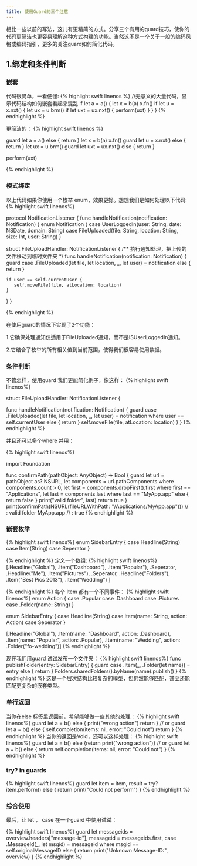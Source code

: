 ```yaml
---
title: 使用Guard的三个注意
---
```

相比一些以前的写法，这儿有更精简的方式。分享三个有用的guard技巧，使你的代码更简洁也更容易理解这种方式构建的功能。当然这不是一个关于一般的编码风格或编码指引，更多的关注guard如何简化代码。


## 1.绑定和条件判断

###  嵌套

代码很简单，一看便懂:
{% highlight swift linenos %}
//无意义的大量代码，显示代码结构如何嵌套看起来混乱
if let a = a() {
  let x = b(a)
  x.fn()
  if let u = x.nxt() {
    let ux = u.brm()
    if let uxt = ux.nxt() {
       perform(uxt)
    }
  }
}
{% endhighlight %}

更简洁的：
 {% highlight swift linenos %}

guard let a = a() else { return }
let x = b(a)
x.fn()
guard let u = x.nxt() else { return }
let ux = u.brm()
guard let uxt = ux.nxt() else { return }

perform(uxt)

{% endhighlight %}


###  模式绑定
以上代码如果你使用一个枚举 enum，效果更好。想想我们是如何处理以下代码:
{% highlight swift  linenos%}

protocol NotificationListener {
  func handleNotification(notification: Notification)
}
enum Notification {
  case UserLoggedIn(user: String, date: NSDate, domain: String)
  case FileUploaded(file: String, location: String, size: Int, user: String)
}

struct FileUploadHandler: NotificationListener {
  /**
    执行通知处理，把上传的文件移动到临时文件夹
  */
  func handleNotification(notification: Notification) {
    guard case .FileUploaded(let file, let location, _, let user) = notification
    else { return }

    if user == self.currentUser {
       self.moveFile(file, atLocation: location)
    }
  }
}

{% endhighlight %}

在使用guard的情况下实现了2个功能：

1.它确保处理通知仅适用于FileUploaded通知，而不是ISUserLoggedIn通知。

2.它结合了枚举的所有相关值到当前范围，使得我们很容易使用数据。


### 条件判断
不管怎样，使用guard 我们更能简化例子，像这样：
{% highlight swift  linenos%}

struct FileUploadHandler: NotificationListener {

  func handleNotification(notification: Notification) {
    guard case .FileUploaded(let file, let location, _, let user) = notification
    where user == self.currentUser
    else { return }
    self.moveFile(file, atLocation: location)
  }
}
{% endhighlight %}


并且还可以多个where 并用：

{% highlight swift  linenos%}

import Foundation

func confirmPath(pathObject: AnyObject) -> Bool {
  guard let url = pathObject as? NSURL,
  let components = url.pathComponents
    where components.count > 0,
  let first = components.dropFirst().first
    where first == "Applications",
  let last = components.last
    where last == "MyApp.app"
  else { return false }
  print("valid folder", last)
  return true
}
print(confirmPath(NSURL(fileURLWithPath: "/Applications/MyApp.app")))
// : valid folder MyApp.app
// : true
{% endhighlight %}


### 嵌套枚举

{% highlight swift  linenos%}
    enum SidebarEntry {
        case Headline(String)
        case Item(String)
        case Seperator
    }
    
{% endhighlight %}
定义一个数组:
{% highlight swift  linenos%}
    [.Headline("Global"),
        .Item("Dashboard"),
        .Item("Popular"),
        .Seperator,
        .Headline("Me"),
        .Item("Pictures"),
         .Seperator,
         .Headline("Folders"),
         .Item("Best Pics 2013"),
        .Item("Wedding")
    ]
    
{% endhighlight %}
每个 Item 都有一个不同事件：
{% highlight swift  linenos%}
enum Action {
  case .Popular
  case .Dashboard
  case .Pictures
  case .Folder(name: String)
}

enum SidebarEntry {
  case Headline(String)
  case Item(name: String, action: Action)
  case Seperator
}

[.Headline("Global"),
 .Item(name: "Dashboard", action: .Dashboard),
 .Item(name: "Popular", action: .Popular),
 .Item(name: "Wedding", action: .Folder("fo-wedding")]
{% endhighlight %}

现在我们用guard 试试发布一个文件夹：
{% highlight swift  linenos%}
func publishFolder(entry: SidebarEntry)  {
  guard case .Item(_, .Folder(let name)) = entry 
  else { return }
  Folders.sharedFolders().byName(name).publish()
}
{% endhighlight %}
这是一个层次结构比较复杂的模型，但仍然能够匹配，甚至还能匹配更复杂的嵌套类型。

### 单行返回
当你在else 标签里返回前，希望能够做一些其他的处理：
{% highlight swift  linenos%}
guard let a = b() else {
   print("wrong action")
   return
}
// or
guard let a = b() else {
   self.completion(items: nil, error: "Could not")
   return
}
{% endhighlight %}
当你的返回是Void，还可以这样处理：
{% highlight swift  linenos%}
guard let a = b() else {return print("wrong action")}
// or
guard let a = b() else {
   return self.completion(items: nil, error: "Could not")
}
{% endhighlight %}

### try? in guards
{% highlight swift  linenos%}
guard let item = item,
   result = try? item.perform()
else { return print("Could not perform") }
{% endhighlight %}

### 综合使用

最后，让 let ， case 在一个guard 中使用试试：

{% highlight swift  linenos%}
guard let messageids = overview.headers["message-id"],
    messageid = messageids.first,
    case .MessageId(_, let msgid) = messageid
    where msgid == self.originalMessageID
    else { return print("Unknown Message-ID:", overview) }
{% endhighlight %}